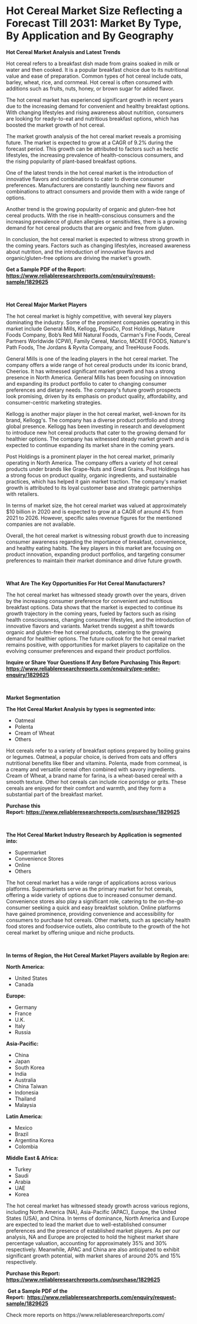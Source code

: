 <p><h1>Hot Cereal Market Size Reflecting a Forecast Till 2031: Market By Type, By Application and By Geography</h1></p><p><strong>Hot Cereal Market Analysis and Latest Trends</strong></p>
<p><p>Hot cereal refers to a breakfast dish made from grains soaked in milk or water and then cooked. It is a popular breakfast choice due to its nutritional value and ease of preparation. Common types of hot cereal include oats, barley, wheat, rice, and cornmeal. Hot cereal is often consumed with additions such as fruits, nuts, honey, or brown sugar for added flavor.</p><p>The hot cereal market has experienced significant growth in recent years due to the increasing demand for convenient and healthy breakfast options. With changing lifestyles and rising awareness about nutrition, consumers are looking for ready-to-eat and nutritious breakfast options, which has boosted the market growth of hot cereal.</p><p>The market growth analysis of the hot cereal market reveals a promising future. The market is expected to grow at a CAGR of 9.2% during the forecast period. This growth can be attributed to factors such as hectic lifestyles, the increasing prevalence of health-conscious consumers, and the rising popularity of plant-based breakfast options.</p><p>One of the latest trends in the hot cereal market is the introduction of innovative flavors and combinations to cater to diverse consumer preferences. Manufacturers are constantly launching new flavors and combinations to attract consumers and provide them with a wide range of options.</p><p>Another trend is the growing popularity of organic and gluten-free hot cereal products. With the rise in health-conscious consumers and the increasing prevalence of gluten allergies or sensitivities, there is a growing demand for hot cereal products that are organic and free from gluten.</p><p>In conclusion, the hot cereal market is expected to witness strong growth in the coming years. Factors such as changing lifestyles, increased awareness about nutrition, and the introduction of innovative flavors and organic/gluten-free options are driving the market's growth.</p></p>
<p><strong>Get a Sample PDF of the Report:&nbsp; <a href="https://www.reliableresearchreports.com/enquiry/request-sample/1829625">https://www.reliableresearchreports.com/enquiry/request-sample/1829625</a></strong></p>
<p>&nbsp;</p>
<p><strong>Hot Cereal Major Market Players</strong></p>
<p><p>The hot cereal market is highly competitive, with several key players dominating the industry. Some of the prominent companies operating in this market include General Mills, Kellogg, PepsiCo, Post Holdings, Nature Foods Company, Bob’s Red Mill Natural Foods, Carman's Fine Foods, Cereal Partners Worldwide (CPW), Family Cereal, Marico, MCKEE FOODS, Nature's Path Foods, The Jordans & Ryvita Company, and TreeHouse Foods.</p><p>General Mills is one of the leading players in the hot cereal market. The company offers a wide range of hot cereal products under its iconic brand, Cheerios. It has witnessed significant market growth and has a strong presence in North America. General Mills has been focusing on innovation and expanding its product portfolio to cater to changing consumer preferences and dietary needs. The company's future growth prospects look promising, driven by its emphasis on product quality, affordability, and consumer-centric marketing strategies.</p><p>Kellogg is another major player in the hot cereal market, well-known for its brand, Kellogg's. The company has a diverse product portfolio and strong global presence. Kellogg has been investing in research and development to introduce new hot cereal products that cater to the growing demand for healthier options. The company has witnessed steady market growth and is expected to continue expanding its market share in the coming years.</p><p>Post Holdings is a prominent player in the hot cereal market, primarily operating in North America. The company offers a variety of hot cereal products under brands like Grape-Nuts and Great Grains. Post Holdings has a strong focus on product quality, organic ingredients, and sustainable practices, which has helped it gain market traction. The company's market growth is attributed to its loyal customer base and strategic partnerships with retailers.</p><p>In terms of market size, the hot cereal market was valued at approximately $10 billion in 2020 and is expected to grow at a CAGR of around 4% from 2021 to 2026. However, specific sales revenue figures for the mentioned companies are not available.</p><p>Overall, the hot cereal market is witnessing robust growth due to increasing consumer awareness regarding the importance of breakfast, convenience, and healthy eating habits. The key players in this market are focusing on product innovation, expanding product portfolios, and targeting consumer preferences to maintain their market dominance and drive future growth.</p></p>
<p>&nbsp;</p>
<p><strong>What Are The Key Opportunities For Hot Cereal Manufacturers?</strong></p>
<p><p>The hot cereal market has witnessed steady growth over the years, driven by the increasing consumer preference for convenient and nutritious breakfast options. Data shows that the market is expected to continue its growth trajectory in the coming years, fueled by factors such as rising health consciousness, changing consumer lifestyles, and the introduction of innovative flavors and variants. Market trends suggest a shift towards organic and gluten-free hot cereal products, catering to the growing demand for healthier options. The future outlook for the hot cereal market remains positive, with opportunities for market players to capitalize on the evolving consumer preferences and expand their product portfolios.</p></p>
<p><strong>Inquire or Share Your Questions If Any Before Purchasing This Report: <a href="https://www.reliableresearchreports.com/enquiry/pre-order-enquiry/1829625">https://www.reliableresearchreports.com/enquiry/pre-order-enquiry/1829625</a></strong></p>
<p>&nbsp;</p>
<p><strong>Market Segmentation</strong></p>
<p><strong>The Hot Cereal Market Analysis by types is segmented into:</strong></p>
<p><ul><li>Oatmeal</li><li>Polenta</li><li>Cream of Wheat</li><li>Others</li></ul></p>
<p><p>Hot cereals refer to a variety of breakfast options prepared by boiling grains or legumes. Oatmeal, a popular choice, is derived from oats and offers nutritional benefits like fiber and vitamins. Polenta, made from cornmeal, is a creamy and versatile cereal often combined with savory ingredients. Cream of Wheat, a brand name for farina, is a wheat-based cereal with a smooth texture. Other hot cereals can include rice porridge or grits. These cereals are enjoyed for their comfort and warmth, and they form a substantial part of the breakfast market.</p></p>
<p><strong>Purchase this Report:&nbsp;<a href="https://www.reliableresearchreports.com/purchase/1829625">https://www.reliableresearchreports.com/purchase/1829625</a></strong></p>
<p>&nbsp;</p>
<p><strong>The Hot Cereal Market Industry Research by Application is segmented into:</strong></p>
<p><ul><li>Supermarket</li><li>Convenience Stores</li><li>Online</li><li>Others</li></ul></p>
<p><p>The hot cereal market has a wide range of applications across various platforms. Supermarkets serve as the primary market for hot cereals, offering a wide variety of options due to increased consumer demand. Convenience stores also play a significant role, catering to the on-the-go consumer seeking a quick and easy breakfast solution. Online platforms have gained prominence, providing convenience and accessibility for consumers to purchase hot cereals. Other markets, such as specialty health food stores and foodservice outlets, also contribute to the growth of the hot cereal market by offering unique and niche products.</p></p>
<p>&nbsp;</p>
<p><strong>In terms of Region, the Hot Cereal Market Players available by Region are:</strong></p>
<p>
    <p> <strong> North America: </strong>
        <ul>
            <li>United States</li>
            <li>Canada</li>
        </ul>
        </p> 
    <p> <strong> Europe: </strong>
        <ul>
            <li>Germany</li>
            <li>France</li>
            <li>U.K.</li>
            <li>Italy</li>
            <li>Russia</li>
        </ul>
        </p> 
    <p> <strong> Asia-Pacific: </strong>
        <ul>
            <li>China</li>
            <li>Japan</li>
            <li>South Korea</li>
            <li>India</li>
            <li>Australia</li>
            <li>China Taiwan</li>
            <li>Indonesia</li>
            <li>Thailand</li>
            <li>Malaysia</li>
        </ul>
        </p> 
    <p> <strong> Latin America: </strong>
        <ul>
            <li>Mexico</li>
            <li>Brazil</li>
            <li>Argentina Korea</li>
            <li>Colombia</li>
        </ul>
        </p> 
    <p> <strong> Middle East & Africa: </strong>
        <ul>
            <li>Turkey</li>
            <li>Saudi</li>
            <li>Arabia</li>
            <li>UAE</li>
            <li>Korea</li>
        </ul>
    </p>
    </p>
<p><p>The hot cereal market has witnessed steady growth across various regions, including North America (NA), Asia-Pacific (APAC), Europe, the United States (USA), and China. In terms of dominance, North America and Europe are expected to lead the market due to well-established consumer preferences and the presence of established market players. As per our analysis, NA and Europe are projected to hold the highest market share percentage valuation, accounting for approximately 35% and 30% respectively. Meanwhile, APAC and China are also anticipated to exhibit significant growth potential, with market shares of around 20% and 15% respectively.</p></p>
<p><strong>Purchase this Report: <a href="https://www.reliableresearchreports.com/purchase/1829625">https://www.reliableresearchreports.com/purchase/1829625</a></strong></p>
<p>&nbsp;<strong>Get a Sample PDF of the Report:&nbsp;&nbsp;<a href="https://www.reliableresearchreports.com/enquiry/request-sample/1829625">https://www.reliableresearchreports.com/enquiry/request-sample/1829625</a></strong></p>
<p><strong></strong></p>
<p>Check more reports on https://www.reliableresearchreports.com/</p>